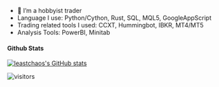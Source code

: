 - 🌱 I’m a hobbyist trader
- Language I use: Python/Cython, Rust, SQL, MQL5, GoogleAppScript
- Trading related tools I used: CCXT, Hummingbot, IBKR, MT4/MT5
- Analysis Tools: PowerBI, Minitab

#### Github Stats

[![leastchaos's GitHub stats](https://github-readme-stats.vercel.app/api?username=leastchaos&count_private=true&show_icons=true&theme=dark)](https://github.com/anuraghazra/github-readme-stats)

![visitors](https://visitor-badge.glitch.me/badge?page_id=leastchaos&left_color=green&right_color=red)
<!---
leastchaos/leastchaos is a ✨ special ✨ repository because its `README.md` (this file) appears on your GitHub profile.
You can click the Preview link to take a look at your changes.
--->
